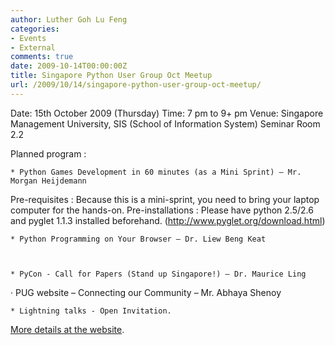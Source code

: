 ```yaml
---
author: Luther Goh Lu Feng
categories:
- Events
- External
comments: true
date: 2009-10-14T00:00:00Z
title: Singapore Python User Group Oct Meetup
url: /2009/10/14/singapore-python-user-group-oct-meetup/
---
```


Date: 15th October 2009 (Thursday)
Time: 7 pm to 9+ pm
Venue: Singapore Management University, SIS (School of Information System) Seminar Room 2.2

Planned program :



    * Python Games Development in 60 minutes (as a Mini Sprint) – Mr. Morgan Heijdemann

Pre-requisites : Because this is a mini-sprint, you need to bring your laptop computer for the hands-on.
Pre-installations :  Please have python 2.5/2.6 and pyglet 1.1.3 installed beforehand. (<a href="http://www.pyglet.org/download.html">http://www.pyglet.org/download.html</a>)

    * Python Programming on Your Browser – Dr. Liew Beng Keat



    * PyCon - Call for Papers (Stand up Singapore!) – Dr. Maurice Ling



·         PUG website – Connecting our Community – Mr. Abhaya Shenoy



    * Lightning talks - Open Invitation.


<a href="http://pycon.sit.rp.sg/events/5th-singapore-python-user-group-meeting">More details at the website</a>.
